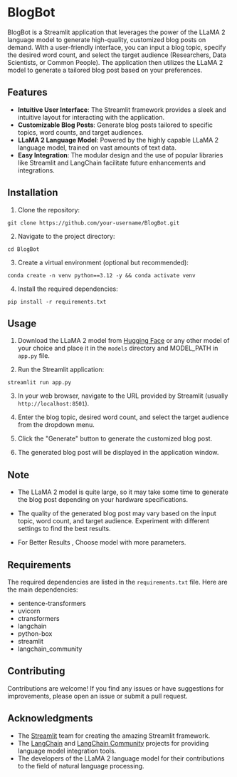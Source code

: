 # BlogBot

BlogBot is a Streamlit application that leverages the power of the LLaMA 2 language model to generate high-quality, customized blog posts on demand. With a user-friendly interface, you can input a blog topic, specify the desired word count, and select the target audience (Researchers, Data Scientists, or Common People). The application then utilizes the LLaMA 2 model to generate a tailored blog post based on your preferences.

## Features

- **Intuitive User Interface**: The Streamlit framework provides a sleek and intuitive layout for interacting with the application.
- **Customizable Blog Posts**: Generate blog posts tailored to specific topics, word counts, and target audiences.
- **LLaMA 2 Language Model**: Powered by the highly capable LLaMA 2 language model, trained on vast amounts of text data.
- **Easy Integration**: The modular design and the use of popular libraries like Streamlit and LangChain facilitate future enhancements and integrations.

## Installation

1. Clone the repository:

```
git clone https://github.com/your-username/BlogBot.git
```

2. Navigate to the project directory:

```
cd BlogBot
```

3. Create a virtual environment (optional but recommended):

```
conda create -n venv python==3.12 -y && conda activate venv
```

4. Install the required dependencies:

```
pip install -r requirements.txt
```

## Usage

1. Download the LLaMA 2 model from [Hugging Face](https://huggingface.co/TheBloke/Llama-2-7B-GGML/tree/main) or any other model of your choice  and place it in the `models` directory and MODEL_PATH in `app.py` file.

2. Run the Streamlit application:

```
streamlit run app.py
```

3. In your web browser, navigate to the URL provided by Streamlit (usually `http://localhost:8501`).

4. Enter the blog topic, desired word count, and select the target audience from the dropdown menu.

5. Click the "Generate" button to generate the customized blog post.

6. The generated blog post will be displayed in the application window.

## Note
- The LLaMA 2 model is quite large, so it may take some time to generate the blog post depending on your hardware specifications.

- The quality of the generated blog post may vary based on the input topic, word count, and target audience. Experiment with different settings to find the best results.

- For Better Results , Choose model with more parameters. 

## Requirements

The required dependencies are listed in the `requirements.txt` file. Here are the main dependencies:

- sentence-transformers
- uvicorn
- ctransformers
- langchain
- python-box
- streamlit
- langchain_community

## Contributing

Contributions are welcome! If you find any issues or have suggestions for improvements, please open an issue or submit a pull request.


## Acknowledgments

- The [Streamlit](https://streamlit.io/) team for creating the amazing Streamlit framework.
- The [LangChain](https://github.com/hwchase17/langchain) and [LangChain Community](https://github.com/hwchase17/langchain-community) projects for providing language model integration tools.
- The developers of the LLaMA 2 language model for their contributions to the field of natural language processing.